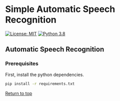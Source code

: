 # Simple Automatic Speech Recognition

[![License: MIT](https://img.shields.io/badge/License-MIT-yellow.svg)](https://tldrlegal.com/license/mit-license)
[![Python 3.8](https://img.shields.io/badge/python-3.8-blue.svg)](https://www.python.org/downloads/release/python-385)

## Automatic Speech Recognition
### Prerequisites
First, install the python dependencies.
```bash
pip install -r requirements.txt
```

[Return to top](#simple-automatic-speech-recognition)